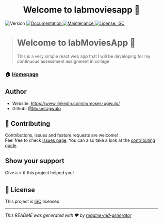 <h1 align="center">Welcome to labmoviesapp 👋</h1>
<p>
  <img alt="Version" src="https://img.shields.io/badge/version-1.0.0-blue.svg?cacheSeconds=2592000" />
  <a href="https://github.com/MosesUgwulo/labMoviesApp#readme" target="_blank">
    <img alt="Documentation" src="https://img.shields.io/badge/documentation-yes-brightgreen.svg" />
  </a>
  <a href="https://github.com/MosesUgwulo/labMoviesApp/graphs/commit-activity" target="_blank">
    <img alt="Maintenance" src="https://img.shields.io/badge/Maintained%3F-yes-green.svg" />
  </a>
  <a href="https://github.com/MosesUgwulo/labMoviesApp/blob/master/LICENSE" target="_blank">
    <img alt="License: ISC" src="https://img.shields.io/github/license/MosesUgwulo/labmoviesapp" />
  </a>
</p>

> <h1 align=&#34;center&#34;>Welcome to labMoviesApp 👋</h1> <p> This is a very simple react web app that I will be developing for my continuous assessment assignment in college </p>

### 🏠 [Homepage](https://github.com/MosesUgwulo/labMoviesApp#readme)

## Author

* Website: https://www.linkedin.com/in/moses-ugwulo/
* Github: [@MosesUgwulo](https://github.com/MosesUgwulo)

## 🤝 Contributing

Contributions, issues and feature requests are welcome!<br />Feel free to check [issues page](https://github.com/MosesUgwulo/labMoviesApp/issues). You can also take a look at the [contributing guide](https://github.com/MosesUgwulo/labMoviesApp/blob/master/CONTRIBUTING.md).

## Show your support

Give a ⭐️ if this project helped you!

## 📝 License

This project is [ISC](https://github.com/MosesUgwulo/labMoviesApp/blob/master/LICENSE) licensed.

***
_This README was generated with ❤️ by [readme-md-generator](https://github.com/kefranabg/readme-md-generator)_
